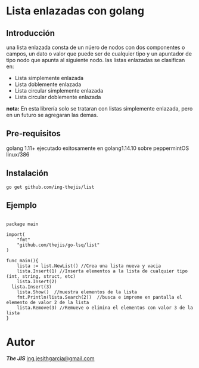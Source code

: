 # Lista enlazadas con golang

## Introducción
una lista enlazada consta de un núero de nodos con dos componentes o campos, un dato o valor que puede ser de cualquier tipo y un apuntador de tipo nodo que apunta al siguiente nodo.
las listas enlazadas se clasifican en:
* Lista simplemente enlazada
* Lista doblemente enlazada
* Lista circular simplemente enlazada
* Lista circular doblemente enlazada

**nota:** En esta librería solo se trataran con listas simplemente enlazada, pero en un futuro se agregaran las demas.

## Pre-requisitos
golang 1.11+
ejecutado exitosamente en golang1.14.10 sobre peppermintOS linux/386

## Instalación

```golang
go get github.com/ing-thejis/list
```

## Ejemplo
```golang

package main

import(
	"fmt"
	"github.com/thejis/go-lsq/list"
)

func main(){
	lista := list.NewList() //Crea una lista nueva y vacia
	lista.Insert(1) //Inserta elementos a la lista de cualquier tipo (int, string, struct, etc)
	lista.Insert(2)
  lista.Insert(3)
	lista.Show()  //muestra elementos de la lista
	fmt.Println(lista.Search(2))  //busca e impreme en pantalla el elemento de valor 2 de la lista
	lista.Remove(3) //Remueve o elimina el elementos con valor 3 de la lista
}
```

# Autor
***The JIS*** <ing.jesithgarcia@gmail.com>
